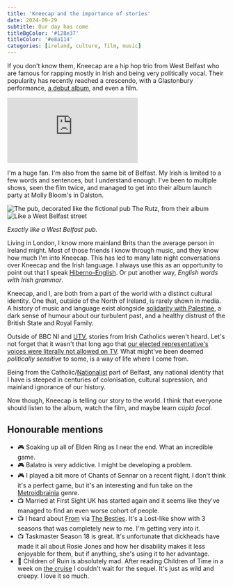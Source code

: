 ```yaml
---
title: 'Kneecap and the importance of stories'
date: 2024-09-29
subtitle: Our day has come
titleBgColor: '#128e37'
titleColor: '#e8a114'
categories: [ireland, culture, film, music]
---
```


If you don't know them, Kneecap are a hip hop trio from West Belfast who are famous for rapping mostly in Irish and being very politically vocal. Their popularity has recently reached a crescendo, with a Glastonbury performance, [a debut album](https://open.spotify.com/album/6Wt3uI8G0yhXSvC0jAl9Cg?si=UkD9sKT5Rbm6vjEx0e9jrA), and even a film.

<iframe  src="https://www.youtube.com/embed/FFYfp-hKxZQ?si=-wATwCpswPnj4Wkp" title="YouTube video player" frameborder="0" allow="accelerometer; autoplay; clipboard-write; encrypted-media; gyroscope; picture-in-picture; web-share" referrerpolicy="strict-origin-when-cross-origin" allowfullscreen></iframe>

I'm a huge fan. I'm also from the same bit of Belfast. My Irish is limited to a few words and sentences, but I understand enough. I've been to multiple shows, seen the film twice, and managed to get into their album launch party at Molly Bloom's in Dalston.

![The pub, decorated like the fictional pub The Rutz, from their album](/images/blog/kneecap-and-language/front.jpeg)
![Like a West Belfast street](/images/blog/kneecap-and-language/flags.jpeg)

_Exactly like a West Belfast pub._

Living in London, I know more mainland Brits than the average person in Ireland might. Most of those friends I know through music, and they know how much I'm into Kneecap. This has led to many late night conversations over Kneecap and the Irish language. I always use this as an opportunity to point out that I speak [Hiberno-English](https://en.wikipedia.org/w/index.php?title=Hiberno-English&useskin=vector). Or put another way, _English words with Irish grammar_.

Kneecap, and I, are both from a part of the world with a distinct cultural identity. One that, outside of the North of Ireland, is rarely shown in media. A history of music and language exist alongside [solidarity with Palestine](https://edition.cnn.com/2024/03/29/middleeast/why-ireland-is-the-most-pro-palestinian-nation-in-europe-mime-intl/index.html), a dark sense of humour about our turbulent past, and a healthy distrust of the British State and Royal Family.

Outside of BBC NI and [UTV](<https://en.wikipedia.org/wiki/UTV_(TV_channel)?useskin=vector>), stories from Irish Catholics weren't heard. Let's not forget that it wasn't that long ago that [our elected representative's voices were literally not allowed on TV](https://en.wikipedia.org/wiki/1988%E2%80%931994_British_broadcasting_voice_restrictions?useskin=vector). What might've been deemed _politically sensitive_ to some, is a way of life where I come from.

Being from the Catholic/[Nationalist](https://en.wikipedia.org/wiki/Irish_nationalism?useskin=vector#Northern_Ireland) part of Belfast, any national identity that I have is steeped in centuries of colonisation, cultural supression, and mainland ignorance of our history.

Now though, Kneecap is telling our story to the world. I think that everyone should listen to the album, watch the film, and maybe learn _cúpla focal_.

## Honourable mentions

- 🎮 Soaking up all of Elden Ring as I near the end. What an incredible game.
- 🎮 Balatro is very addictive. I might be developing a problem.
- 🎮 I played a bit more of Chants of Sennar on a recent flight. I don't think it's a perfect game, but it's an interesting and fun take on the [Metroidbrainia](https://www.nintendolife.com/features/what-the-heck-is-a-metroidbrainia-introducing-the-newest-genre-on-the-block) genre.
- 📺 Married at First Sight UK has started again and it seems like they've managed to find an even worse cohort of people.
- 📺 I heard about [From](https://www.youtube.com/watch?v=pDHqAj4eJcM) via [The Besties](https://www.themcelroy.family/besties). It's a Lost-like show with 3 seasons that was completely new to me. I'm getting very into it.
- 📺 Taskmaster Season 18 is great. It's unfortunate that dickheads have made it all about Rosie Jones and how her disability makes it less enjoyable for them, but if anything, she's using it to her advantage.
- 📖 Children of Ruin is absolutely mad. After reading Children of Time in a week on [the cruise](/blog/cruisenotes) I couldn't wait for the sequel. It's just as wild and creepy. I love it so much.
